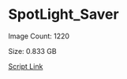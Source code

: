 # SpotLight_Saver

Image Count: 1220

Size: 0.833 GB

[Script Link](https://github.com/liuyal/Archive/blob/master/Python/Utilities/Miscellaneous/spotlight_saver.py)